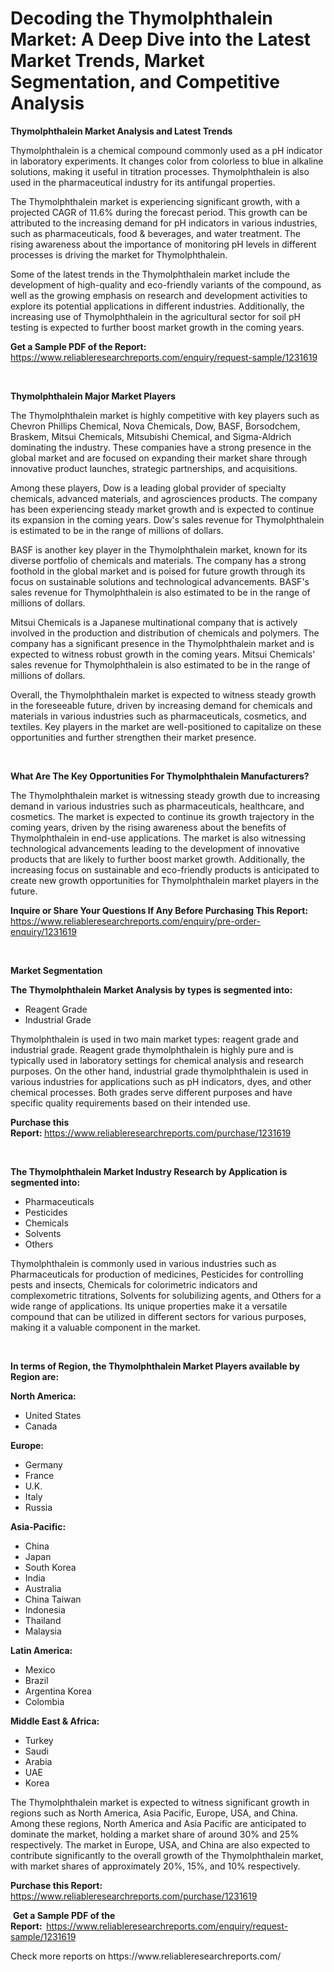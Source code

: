 <p><h1>Decoding the Thymolphthalein Market: A Deep Dive into the Latest Market Trends, Market Segmentation, and Competitive Analysis</h1></p><p><strong>Thymolphthalein Market Analysis and Latest Trends</strong></p>
<p><p>Thymolphthalein is a chemical compound commonly used as a pH indicator in laboratory experiments. It changes color from colorless to blue in alkaline solutions, making it useful in titration processes. Thymolphthalein is also used in the pharmaceutical industry for its antifungal properties.</p><p>The Thymolphthalein market is experiencing significant growth, with a projected CAGR of 11.6% during the forecast period. This growth can be attributed to the increasing demand for pH indicators in various industries, such as pharmaceuticals, food & beverages, and water treatment. The rising awareness about the importance of monitoring pH levels in different processes is driving the market for Thymolphthalein.</p><p>Some of the latest trends in the Thymolphthalein market include the development of high-quality and eco-friendly variants of the compound, as well as the growing emphasis on research and development activities to explore its potential applications in different industries. Additionally, the increasing use of Thymolphthalein in the agricultural sector for soil pH testing is expected to further boost market growth in the coming years.</p></p>
<p><strong>Get a Sample PDF of the Report:&nbsp;</strong> <a href="https://www.reliableresearchreports.com/enquiry/request-sample/1231619">https://www.reliableresearchreports.com/enquiry/request-sample/1231619</a></p>
<p>&nbsp;</p>
<p><strong>Thymolphthalein Major Market Players</strong></p>
<p><p>The Thymolphthalein market is highly competitive with key players such as Chevron Phillips Chemical, Nova Chemicals, Dow, BASF, Borsodchem, Braskem, Mitsui Chemicals, Mitsubishi Chemical, and Sigma-Aldrich dominating the industry. These companies have a strong presence in the global market and are focused on expanding their market share through innovative product launches, strategic partnerships, and acquisitions.</p><p>Among these players, Dow is a leading global provider of specialty chemicals, advanced materials, and agrosciences products. The company has been experiencing steady market growth and is expected to continue its expansion in the coming years. Dow's sales revenue for Thymolphthalein is estimated to be in the range of millions of dollars.</p><p>BASF is another key player in the Thymolphthalein market, known for its diverse portfolio of chemicals and materials. The company has a strong foothold in the global market and is poised for future growth through its focus on sustainable solutions and technological advancements. BASF's sales revenue for Thymolphthalein is also estimated to be in the range of millions of dollars.</p><p>Mitsui Chemicals is a Japanese multinational company that is actively involved in the production and distribution of chemicals and polymers. The company has a significant presence in the Thymolphthalein market and is expected to witness robust growth in the coming years. Mitsui Chemicals' sales revenue for Thymolphthalein is also estimated to be in the range of millions of dollars.</p><p>Overall, the Thymolphthalein market is expected to witness steady growth in the foreseeable future, driven by increasing demand for chemicals and materials in various industries such as pharmaceuticals, cosmetics, and textiles. Key players in the market are well-positioned to capitalize on these opportunities and further strengthen their market presence.</p></p>
<p>&nbsp;</p>
<p><strong>What Are The Key Opportunities For Thymolphthalein Manufacturers?</strong></p>
<p><p>The Thymolphthalein market is witnessing steady growth due to increasing demand in various industries such as pharmaceuticals, healthcare, and cosmetics. The market is expected to continue its growth trajectory in the coming years, driven by the rising awareness about the benefits of Thymolphthalein in end-use applications. The market is also witnessing technological advancements leading to the development of innovative products that are likely to further boost market growth. Additionally, the increasing focus on sustainable and eco-friendly products is anticipated to create new growth opportunities for Thymolphthalein market players in the future.</p></p>
<p><strong>Inquire or Share Your Questions If Any Before Purchasing This Report:</strong> <a href="https://www.reliableresearchreports.com/enquiry/pre-order-enquiry/1231619">https://www.reliableresearchreports.com/enquiry/pre-order-enquiry/1231619</a></p>
<p>&nbsp;</p>
<p><strong>Market Segmentation</strong></p>
<p><strong>The Thymolphthalein Market Analysis by types is segmented into:</strong></p>
<p><ul><li>Reagent Grade</li><li>Industrial Grade</li></ul></p>
<p><p>Thymolphthalein is used in two main market types: reagent grade and industrial grade. Reagent grade thymolphthalein is highly pure and is typically used in laboratory settings for chemical analysis and research purposes. On the other hand, industrial grade thymolphthalein is used in various industries for applications such as pH indicators, dyes, and other chemical processes. Both grades serve different purposes and have specific quality requirements based on their intended use.</p></p>
<p><strong>Purchase this Report:&nbsp;</strong><a href="https://www.reliableresearchreports.com/purchase/1231619">https://www.reliableresearchreports.com/purchase/1231619</a></p>
<p>&nbsp;</p>
<p><strong>The Thymolphthalein Market Industry Research by Application is segmented into:</strong></p>
<p><ul><li>Pharmaceuticals</li><li>Pesticides</li><li>Chemicals</li><li>Solvents</li><li>Others</li></ul></p>
<p><p>Thymolphthalein is commonly used in various industries such as Pharmaceuticals for production of medicines, Pesticides for controlling pests and insects, Chemicals for colorimetric indicators and complexometric titrations, Solvents for solubilizing agents, and Others for a wide range of applications. Its unique properties make it a versatile compound that can be utilized in different sectors for various purposes, making it a valuable component in the market.</p></p>
<p>&nbsp;</p>
<p><strong>In terms of Region, the Thymolphthalein Market Players available by Region are:</strong></p>
<p>
    <p> <strong> North America: </strong>
        <ul>
            <li>United States</li>
            <li>Canada</li>
        </ul>
        </p> 
    <p> <strong> Europe: </strong>
        <ul>
            <li>Germany</li>
            <li>France</li>
            <li>U.K.</li>
            <li>Italy</li>
            <li>Russia</li>
        </ul>
        </p> 
    <p> <strong> Asia-Pacific: </strong>
        <ul>
            <li>China</li>
            <li>Japan</li>
            <li>South Korea</li>
            <li>India</li>
            <li>Australia</li>
            <li>China Taiwan</li>
            <li>Indonesia</li>
            <li>Thailand</li>
            <li>Malaysia</li>
        </ul>
        </p> 
    <p> <strong> Latin America: </strong>
        <ul>
            <li>Mexico</li>
            <li>Brazil</li>
            <li>Argentina Korea</li>
            <li>Colombia</li>
        </ul>
        </p> 
    <p> <strong> Middle East & Africa: </strong>
        <ul>
            <li>Turkey</li>
            <li>Saudi</li>
            <li>Arabia</li>
            <li>UAE</li>
            <li>Korea</li>
        </ul>
    </p>
    </p>
<p><p>The Thymolphthalein market is expected to witness significant growth in regions such as North America, Asia Pacific, Europe, USA, and China. Among these regions, North America and Asia Pacific are anticipated to dominate the market, holding a market share of around 30% and 25% respectively. The market in Europe, USA, and China are also expected to contribute significantly to the overall growth of the Thymolphthalein market, with market shares of approximately 20%, 15%, and 10% respectively.</p></p>
<p><strong>Purchase this Report: </strong><a href="https://www.reliableresearchreports.com/purchase/1231619">https://www.reliableresearchreports.com/purchase/1231619</a></p>
<p>&nbsp;<strong>Get a Sample PDF of the Report:&nbsp;&nbsp;</strong><a href="https://www.reliableresearchreports.com/enquiry/request-sample/1231619">https://www.reliableresearchreports.com/enquiry/request-sample/1231619</a></p>
<p><strong></strong></p>
<p>Check more reports on https://www.reliableresearchreports.com/</p>